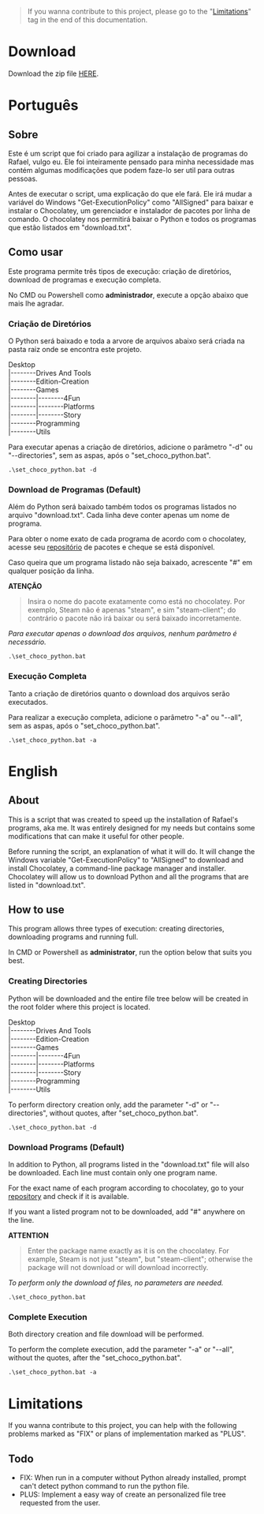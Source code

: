 > If you wanna contribute to this project, please go to the "[Limitations](#limitations)" tag in the end of this documentation.

# Download

Download the zip file [HERE](https://github.com/rafael-moura-98/OS-Begin/archive/refs/heads/main.zip).

# Português

## Sobre

Este é um script que foi criado para agilizar a instalação de programas do Rafael, vulgo eu. Ele foi inteiramente pensado para minha necessidade mas contém algumas modificações que podem faze-lo ser util para outras pessoas. 

Antes de executar o script, uma explicação do que ele fará. Ele irá mudar a variável do Windows "Get-ExecutionPolicy" como "AllSigned" para baixar e instalar o Chocolatey, um gerenciador e instalador de pacotes por linha de comando. O chocolatey nos permitirá baixar o Python e todos os programas que estão listados em "download.txt".

## Como usar

Este programa permite três tipos de execução: criação de diretórios, download de programas e execução completa.

No CMD ou Powershell como **administrador**, execute a opção abaixo que mais lhe agradar.

### Criação de Diretórios

O Python será baixado e toda a arvore de arquivos abaixo será criada na pasta raiz onde se encontra este projeto.

Desktop\
|--------Drives And Tools\
|--------Edition-Creation\
|--------Games\
|--------|--------4Fun\
|--------|--------Platforms\
|--------|--------Story\
|--------Programming\
|--------Utils

Para executar apenas a criação de diretórios, adicione o parâmetro "-d" ou "--directories", sem as aspas, após o "set_choco_python.bat".

```
.\set_choco_python.bat -d
```

### Download de Programas (Default)

Além do Python será baixado também todos os programas listados no arquivo "download.txt". Cada linha deve conter apenas um nome de programa.

Para obter o nome exato de cada programa de acordo com o chocolatey, acesse seu [repositório](https://community.chocolatey.org/packages) de pacotes e cheque se está disponível.

Caso queira que um programa listado não seja baixado, acrescente "#" em qualquer posição da linha.

**ATENÇÃO**
>Insira o nome do pacote exatamente como está no chocolatey. Por exemplo, Steam não é apenas "steam", e sim "steam-client"; do contrário o pacote não irá baixar ou será baixado incorretamente.

*Para executar apenas o download dos arquivos, nenhum parâmetro é necessário.*

```
.\set_choco_python.bat
```

### Execução Completa 

Tanto a criação de diretórios quanto o download dos arquivos serão executados.

Para realizar a execução completa, adicione o parâmetro "-a" ou "--all", sem as aspas, após o "set_choco_python.bat".

```
.\set_choco_python.bat -a
```



# English

## About

This is a script that was created to speed up the installation of Rafael's programs, aka me. It was entirely designed for my needs but contains some modifications that can make it useful for other people.

Before running the script, an explanation of what it will do. It will change the Windows variable "Get-ExecutionPolicy" to "AllSigned" to download and install Chocolatey, a command-line package manager and installer. Chocolatey will allow us to download Python and all the programs that are listed in "download.txt".

## How to use

This program allows three types of execution: creating directories, downloading programs and running full.

In CMD or Powershell as **administrator**, run the option below that suits you best.

### Creating Directories

Python will be downloaded and the entire file tree below will be created in the root folder where this project is located.

Desktop\
|--------Drives And Tools\
|--------Edition-Creation\
|--------Games\
|--------|--------4Fun\
|--------|--------Platforms\
|--------|--------Story\
|--------Programming\
|--------Utils

To perform directory creation only, add the parameter "-d" or "--directories", without quotes, after "set_choco_python.bat".

```
.\set_choco_python.bat -d
```

### Download Programs (Default)

In addition to Python, all programs listed in the "download.txt" file will also be downloaded. Each line must contain only one program name.

For the exact name of each program according to chocolatey, go to your [repository](https://community.chocolatey.org/packages) and check if it is available.

If you want a listed program not to be downloaded, add "#" anywhere on the line.

**ATTENTION**
>Enter the package name exactly as it is on the chocolatey. For example, Steam is not just "steam", but "steam-client"; otherwise the package will not download or will download incorrectly.

*To perform only the download of files, no parameters are needed.*

```
.\set_choco_python.bat
```

### Complete Execution

Both directory creation and file download will be performed.

To perform the complete execution, add the parameter "-a" or "--all", without the quotes, after the "set_choco_python.bat".

```
.\set_choco_python.bat -a
```

# Limitations

If you wanna contribute to this project, you can help with the following problems marked as "FIX" or plans of implementation marked as "PLUS".

## Todo

- FIX: When run in a computer without Python already installed, prompt can't detect python command to run the python file.
- PLUS: Implement a easy way of create an personalized file tree requested from  the user. 